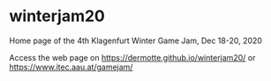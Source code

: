 # winterjam20
Home page of the 4th Klagenfurt Winter Game Jam, Dec 18-20, 2020

Access the web page on https://dermotte.github.io/winterjam20/ or https://www.itec.aau.at/gamejam/
